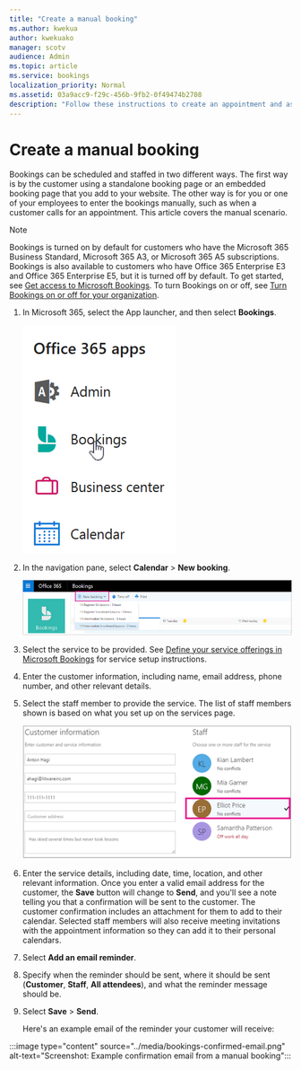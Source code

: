 ```yaml
---
title: "Create a manual booking"
ms.author: kwekua
author: kwekuako
manager: scotv
audience: Admin
ms.topic: article
ms.service: bookings
localization_priority: Normal
ms.assetid: 03a9acc9-f29c-456b-9fb2-0f49474b2708
description: "Follow these instructions to create an appointment and assign an employee through the Microsoft Bookings app."
---
```


# Create a manual booking

Bookings can be scheduled and staffed in two different ways. The first way is by the customer using a standalone booking page or an embedded booking page that you add to your website. The other way is for you or one of your employees to enter the bookings manually, such as when a customer calls for an appointment. This article covers the manual scenario.

> [!NOTE]
> Bookings is turned on by default for customers who have the Microsoft 365 Business Standard, Microsoft 365 A3, or Microsoft 365 A5 subscriptions. Bookings is also available to customers who have Office 365 Enterprise E3 and Office 365 Enterprise E5, but it is turned off by default. To get started, see [Get access to Microsoft Bookings](get-access.md). To turn Bookings on or off, see [Turn Bookings on or off for your organization](turn-bookings-on-or-off.md).

1. In Microsoft 365, select the App launcher, and then select **Bookings**.

   ![Image of Bookings in App launcher](../media/bookings-applauncher.png)

1. In the navigation pane, select **Calendar** \> **New booking**.

   ![Image of New booking UI](../media/bookings-newbooking.png)

1. Select the service to be provided. See [Define your service offerings in Microsoft Bookings](define-service-offerings.md) for service setup instructions.

1. Enter the customer information, including name, email address, phone number, and other relevant details.

1. Select the staff member to provide the service. The list of staff members shown is based on what you set up on the services page.

   ![Image of staff list UI](../media/bookings-staff-list.png)

1. Enter the service details, including date, time, location, and other relevant information. Once you enter a valid email address for the customer, the **Save** button will change to **Send**, and you'll see a note telling you that a confirmation will be sent to the customer. The customer confirmation includes an attachment for them to add to their calendar. Selected staff members will also receive meeting invitations with the appointment information so they can add it to their personal calendars.

1. Select **Add an email reminder**.

1. Specify when the reminder should be sent, where it should be sent (**Customer**, **Staff**, **All attendees**), and what the reminder message should be.

1. Select **Save** \> **Send**.

   Here's an example email of the reminder your customer will receive:

:::image type="content" source="../media/bookings-confirmed-email.png" alt-text="Screenshot: Example confirmation email from a manual booking":::